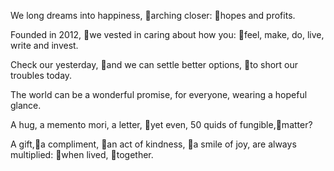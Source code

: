 We long dreams into happiness, arching closer: hopes and profits.

Founded in 2012, we vested in caring about how you: feel, make, do, live, write and invest.

Check our yesterday, and we can settle better options, to short our troubles today.

The world can be a wonderful promise, for everyone, wearing a hopeful glance.

A hug, a memento mori, a letter, yet even, 50 quids of fungible,matter?

A gift,a compliment, an act of kindness, a smile of joy, are always multiplied: when lived,
together.
